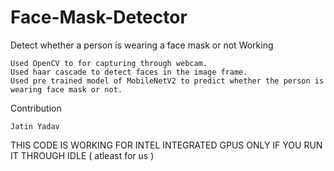 # Face-Mask-Detector
Detect whether a person is wearing a face mask or not
Working

    Used OpenCV to for capturing through webcam.
    Used haar cascade to detect faces in the image frame.
    Used pre trained model of MobileNetV2 to predict whether the person is wearing face mask or not.

Contribution

    Jatin Yadav

THIS CODE IS WORKING FOR INTEL INTEGRATED GPUS ONLY IF YOU RUN IT THROUGH IDLE ( atleast for us )
